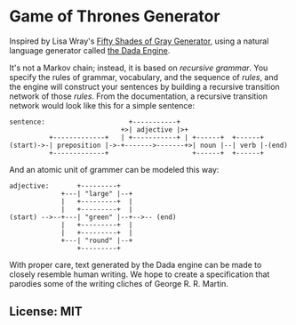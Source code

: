 # Game of Thrones Generator

Inspired by Lisa Wray's [Fifty Shades of Gray Generator](http://www.xwray.com/), using a natural language generator called [the Dada Engine](http://dev.null.org/dadaengine/). 

It's not a Markov chain; instead, it is based on *recursive grammar*. You specify the rules of grammar, vocabulary, and the  sequence of *rules*, and the engine will construct your sentences by building a recursive transition network of those *rules*. From the documentation, a recursive transition network would look like this for a simple sentence:

```
sentence:                     +-----------+
                            +>| adjective |>+
          +-------------+   | +-----------+ | +------+  +------+
(start)->-| preposition |->-+------->-------+>| noun |--| verb |-(end)
          +-------------+                     +------+  +------+
```

And an atomic unit of grammer can be modeled this way:

```
adjective:       +---------+
             +---| "large" |--+
             |   +---------+  |
             |   +---------+  |
(start) -->--+---| "green" |--+-->-- (end)
             |   +---------+  |
             |   +---------+  |
             +---| "round" |--+
                 +---------+
```

With proper care, text generated by the Dada engine can be made to closely resemble human writing. We hope to create a specification that parodies some of the writing cliches of George R. R. Martin.


## License: MIT
